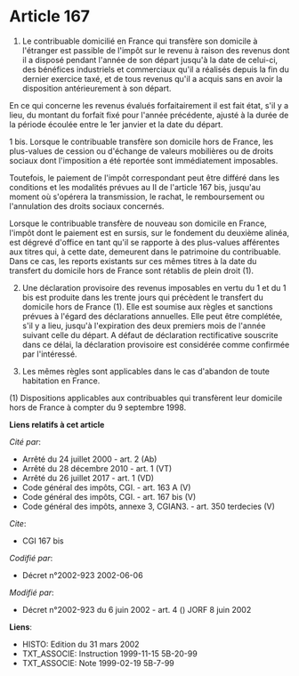 # Article 167

1. Le contribuable domicilié en France qui transfère son domicile à l'étranger est passible de l'impôt sur le revenu à raison
des revenus dont il a disposé pendant l'année de son départ jusqu'à la date de celui-ci, des bénéfices industriels et
commerciaux qu'il a réalisés depuis la fin du dernier exercice taxé, et de tous revenus qu'il a acquis sans en avoir la
disposition antérieurement à son départ.

En ce qui concerne les revenus évalués forfaitairement il est fait état, s'il y a lieu, du montant du forfait fixé pour
l'année précédente, ajusté à la durée de la période écoulée entre le 1er janvier et la date du départ.

1 bis. Lorsque le contribuable transfère son domicile hors de France, les plus-values de cession ou d'échange de valeurs
mobilières ou de droits sociaux dont l'imposition a été reportée sont immédiatement imposables.

Toutefois, le paiement de l'impôt correspondant peut être différé dans les conditions et les modalités prévues au II de
l'article 167 bis, jusqu'au moment où s'opérera la transmission, le rachat, le remboursement ou l'annulation des droits
sociaux concernés.

Lorsque le contribuable transfère de nouveau son domicile en France, l'impôt dont le paiement est en sursis, sur le fondement
du deuxième alinéa, est dégrevé d'office en tant qu'il se rapporte à des plus-values afférentes aux titres qui, à cette date,
demeurent dans le patrimoine du contribuable. Dans ce cas, les reports existants sur ces mêmes titres à la date du transfert
du domicile hors de France sont rétablis de plein droit (1).

2. Une déclaration provisoire des revenus imposables en vertu du 1 et du 1 bis est produite dans les trente jours qui
précèdent le transfert du domicile hors de France (1). Elle est soumise aux règles et sanctions prévues à l'égard des
déclarations annuelles. Elle peut être complétée, s'il y a lieu, jusqu'à l'expiration des deux premiers mois de l'année
suivant celle du départ. A défaut de déclaration rectificative souscrite dans ce délai, la déclaration provisoire est
considérée comme confirmée par l'intéressé.

3. Les mêmes règles sont applicables dans le cas d'abandon de toute habitation en France.

(1) Dispositions applicables aux contribuables qui transfèrent leur domicile hors de France à compter du 9 septembre 1998.

**Liens relatifs à cet article**

_Cité par_:

  - Arrêté du 24 juillet 2000 - art. 2 (Ab)
  - Arrêté du 28 décembre 2010 - art. 1 (VT)
  - Arrêté du 26 juillet 2017 - art. 1 (VD)
  - Code général des impôts, CGI. - art. 163 A (V)
  - Code général des impôts, CGI. - art. 167 bis (V)
  - Code général des impôts, annexe 3, CGIAN3. - art. 350 terdecies (V)

_Cite_:

  - CGI 167 bis

_Codifié par_:

  - Décret n°2002-923 2002-06-06

_Modifié par_:

  - Décret n°2002-923 du 6 juin 2002 - art. 4 () JORF 8 juin 2002

**Liens**:

  - HISTO: Edition du 31 mars 2002
  - TXT_ASSOCIE: Instruction 1999-11-15 5B-20-99
  - TXT_ASSOCIE: Note 1999-02-19 5B-7-99
